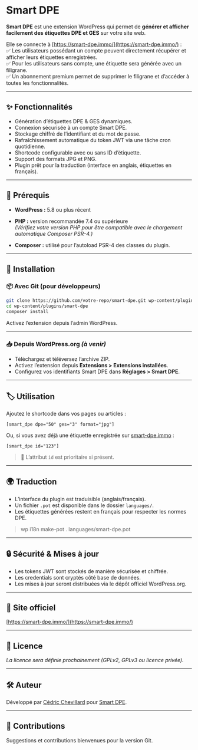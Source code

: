
# Smart DPE

**Smart DPE** est une extension WordPress qui permet de **générer et afficher facilement des étiquettes DPE et GES** sur votre site web.

Elle se connecte à [https://smart-dpe.immo/](https://smart-dpe.immo/) :  
✅ Les utilisateurs possédant un compte peuvent directement récupérer et afficher leurs étiquettes enregistrées.  
✅ Pour les utilisateurs sans compte, une étiquette sera générée avec un filigrane.  
✅ Un abonnement premium permet de supprimer le filigrane et d’accéder à toutes les fonctionnalités.

---

## ✨ Fonctionnalités

- Génération d’étiquettes DPE & GES dynamiques.
- Connexion sécurisée à un compte Smart DPE.
- Stockage chiffré de l’identifiant et du mot de passe.
- Rafraîchissement automatique du token JWT via une tâche cron quotidienne.
- Shortcode configurable avec ou sans ID d’étiquette.
- Support des formats JPG et PNG.
- Plugin prêt pour la traduction (interface en anglais, étiquettes en français).

---

## 🔌 Prérequis

- **WordPress :** 5.8 ou plus récent
- **PHP :** version recommandée 7.4 ou supérieure  
  *(Vérifiez votre version PHP pour être compatible avec le chargement automatique Composer PSR-4.)*

- **Composer :** utilisé pour l’autoload PSR-4 des classes du plugin.

---

## 🚀 Installation

### 📦 Avec Git (pour développeurs)

```bash
git clone https://github.com/votre-repo/smart-dpe.git wp-content/plugins/smart-dpe
cd wp-content/plugins/smart-dpe
composer install
```

Activez l’extension depuis l’admin WordPress.

---

### 📥 Depuis WordPress.org *(à venir)*

- Téléchargez et téléversez l’archive ZIP.
- Activez l’extension depuis **Extensions > Extensions installées**.
- Configurez vos identifiants Smart DPE dans **Réglages > Smart DPE**.

---

## 🏷️ Utilisation

Ajoutez le shortcode dans vos pages ou articles :

```plaintext
[smart_dpe dpe="50" ges="3" format="jpg"]
```

Ou, si vous avez déjà une étiquette enregistrée sur [smart-dpe.immo](https://smart-dpe.immo/) :

```plaintext
[smart_dpe id="123"]
```

> 🔑 L’attribut `id` est prioritaire si présent.

---

## 🌍 Traduction

- L’interface du plugin est traduisible (anglais/français).
- Un fichier `.pot` est disponible dans le dossier `languages/`.
- Les étiquettes générées restent en français pour respecter les normes DPE.

> wp i18n make-pot . languages/smart-dpe.pot

---

## 🔒 Sécurité & Mises à jour

- Les tokens JWT sont stockés de manière sécurisée et chiffrée.
- Les credentials sont cryptés côté base de données.
- Les mises à jour seront distribuées via le dépôt officiel WordPress.org.

---

## 📢 Site officiel

[https://smart-dpe.immo/](https://smart-dpe.immo/)

---

## 📄 Licence

_La licence sera définie prochainement (GPLv2, GPLv3 ou licence privée)._

---

## 🛠️ Auteur

Développé par [Cédric Chevillard](https://cedricchevillard.fr/) pour [Smart DPE](https://smart-dpe.immo/).

---

## 🤝 Contributions

Suggestions et contributions bienvenues pour la version Git.
